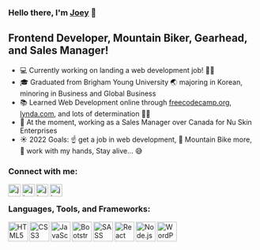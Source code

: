### Hello there, I'm [Joey](website) 👋

## Frontend Developer, Mountain Biker, Gearhead, and Sales Manager!
- 💻 Currently working on landing a web development job! 🙏🏻
- 🎓 Graduated from Brigham Young University 🌏 majoring in Korean, minoring in Business and Global Business
- 📚 Learned Web Development online through [freecodecamp.org](https://www.freecodecamp.org/), [lynda.com](https://www.lynda.com/), and lots of determination 💪🏻
- 🏢 At the moment, working as a Sales Manager over Canada for Nu Skin Enterprises
- ☀️ 2022 Goals: ☝️ get a job in web development, 🚵 Mountain Bike more, 🔧 work with my hands, Stay alive... 😅

### Connect with me:
[<img align="left" alt="joeyjenson.com" width="25px" src="https://raw.githubusercontent.com/FortAwesome/Font-Awesome/951a0d011f8c832991750c16136f8e260efa60b5/svgs/solid/user-astronaut.svg" />][website]
[<img align="left" alt="jjrock36" width="25px" src="https://raw.githubusercontent.com/FortAwesome/Font-Awesome/951a0d011f8c832991750c16136f8e260efa60b5/svgs/brands/linkedin.svg" />][linkedin]
[<img align="left" alt="jjrock36" width="25px" src="https://raw.githubusercontent.com/FortAwesome/Font-Awesome/951a0d011f8c832991750c16136f8e260efa60b5/svgs/brands/github-square.svg" />][github]
[<img align="left" alt="jjrock36" width="25px" src="https://raw.githubusercontent.com/FortAwesome/Font-Awesome/951a0d011f8c832991750c16136f8e260efa60b5/svgs/brands/codepen.svg" />][codepen]

<br />

### Languages, Tools, and Frameworks:
<img align="left" alt="HTML5" width="40px" src="https://raw.githubusercontent.com/FortAwesome/Font-Awesome/951a0d011f8c832991750c16136f8e260efa60b5/svgs/brands/html5.svg" />

<img align="left" alt="CSS3" width="40px" src="https://raw.githubusercontent.com/FortAwesome/Font-Awesome/951a0d011f8c832991750c16136f8e260efa60b5/svgs/brands/css3-alt.svg" />

<img align="left" alt="JavaScript" width="40px" src="https://raw.githubusercontent.com/FortAwesome/Font-Awesome/951a0d011f8c832991750c16136f8e260efa60b5/svgs/brands/js.svg" />

<img align="left" alt="Bootstrap 4" width="40px" src="https://raw.githubusercontent.com/FortAwesome/Font-Awesome/951a0d011f8c832991750c16136f8e260efa60b5/svgs/brands/bootstrap.svg" />

<img align="left" alt="SASS" width="40px" src="https://raw.githubusercontent.com/FortAwesome/Font-Awesome/951a0d011f8c832991750c16136f8e260efa60b5/svgs/brands/sass.svg" />

<img align="left" alt="React" width="40px" src="https://raw.githubusercontent.com/FortAwesome/Font-Awesome/951a0d011f8c832991750c16136f8e260efa60b5/svgs/brands/react.svg" />

<img align="left" alt="Node.js" width="40px" src="https://raw.githubusercontent.com/FortAwesome/Font-Awesome/951a0d011f8c832991750c16136f8e260efa60b5/svgs/brands/node.svg" />

<img align="left" alt="WordPress" width="40px" src="https://raw.githubusercontent.com/FortAwesome/Font-Awesome/951a0d011f8c832991750c16136f8e260efa60b5/svgs/brands/wordpress-simple.svg" />

<br />
<br />

[website]: https://joeyjenson.com/
[linkedin]: https://www.linkedin.com/in/joeyjenson/
[facebook]: https://www.facebook.com/joey.jenson.7
[twitter]: https://twitter.com/jjrock36/
[codepen]: https://codepen.io/jjrock36/
[github]: https://github.com/jjrock36/
